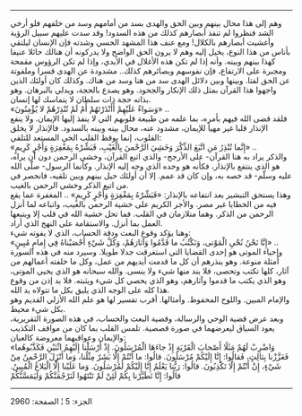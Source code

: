 ------------------------------------------------------------------------

وهم إلى هذا محال بينهم وبين الحق والهدى بسد من أمامهم وسد من خلفهم فلو
أرخي الشد فنظروا لم تنفذ أبصارهم كذلك من هذه السدود! وقد سدت عليهم سبيل
الرؤية وأغشيت أبصارهم بالكلال! ومع عنف هذا المشهد الحسي وشدته فإن
الإنسان ليلتقي بأناس من هذا النوع، يخيل إليه وهم لا يرون الحق الواضح ولا
يدركونه أن هنالك حائلا عنيفا كهذا بينهم وبينه. وأنه إذا لم تكن هذه
الأغلال في الأيدي، وإذا لم تكن الرؤوس مقمحة ومجبرة على الارتفاع، فإن
نفوسهم وبصائرهم كذلك.. مشدودة عن الهدى قسرا وملفوتة عن الحق لفتا. وبينها
وبين دلائل الهدى سد من هنا وسد من هناك. وكذلك كان أولئك الذين واجهوا هذا
القرآن بمثل ذلك الإنكار والجحود. وهو يصدع بالحجة، ويدلي بالبرهان. وهو
بذاته حجة ذات سلطان لا يتماسك لها إنسان.  
«وَسَواءٌ عَلَيْهِمْ أَأَنْذَرْتَهُمْ أَمْ لَمْ تُنْذِرْهُمْ لا يُؤْمِنُونَ» ..  
فلقد قضى الله فيهم بأمره، بما علمه من طبيعة قلوبهم التي لا ينفذ إليها
الإيمان. ولا ينفع الإنذار قلبا غير مهيأ للإيمان، مشدود عنه، محال بينه
وبينه بالسدود. فالإنذار لا يخلق القلوب، إنما يوقظ القلب الحي المستعد
للتلقي:  
«إِنَّما تُنْذِرُ مَنِ اتَّبَعَ الذِّكْرَ وَخَشِيَ الرَّحْمنَ بِالْغَيْبِ، فَبَشِّرْهُ بِمَغْفِرَةٍ وَأَجْرٍ كَرِيمٍ»
..  
والذكر يراد به هنا القرآن- على الأرجح- والذي اتبع القرآن، وخشي الرحمن
دون أن يراه، هو الذي ينتفع بالإنذار، فكأنه هو وحده الذي وجه إليه
الإنذار. وكأنما الرسول- صلّى الله عليه وسلّم- قد خصه به، وإن كان قد عمم.
إلا أن أولئك حيل بينهم وبين تلقيه، فانحصر في من اتبع الذكر وخشي الرحمن
بالغيب.  
وهذا يستحق التبشير بعد انتفاعه بالإنذار: «فَبَشِّرْهُ بِمَغْفِرَةٍ وَأَجْرٍ كَرِيمٍ» ..
المغفرة عما يقع فيه من الخطايا غير مصر. والأجر الكريم على خشية الرحمن
بالغيب، واتباعه لما أنزل الرحمن من الذكر. وهما متلازمان في القلب. فما
تحل خشية الله في قلب إلا ويتبعها العمل بما أنزل. والاستقامة على النهج
الذي أراد.  
وهنا يؤكد وقوع البعث ودقة الحساب، الذي لا يفوته شيء:  
«إِنَّا نَحْنُ نُحْيِ الْمَوْتى، وَنَكْتُبُ ما قَدَّمُوا وَآثارَهُمْ، وَكُلَّ شَيْءٍ أَحْصَيْناهُ فِي إِمامٍ
مُبِينٍ» ..  
وإحياء الموتى هو إحدى القضايا التي استغرقت جدلا طويلا. وسيرد منه في هذه
السورة أمثلة منوعة. وهو ينذرهم أن كل ما قدمت أيديهم من عمل، وكل ما خلفته
أعمالهم من آثار، كلها تكتب وتحصى، فلا يند منها شيء ولا ينسى. والله
سبحانه هو الذي يحيي الموتى، وهو الذي يكتب ما قدموا وآثارهم، وهو الذي
يحصي كل شيء ويثبته. فلا بد إذن من وقوع هذا كله على الوجه الذي يليق بكل
ما تتولاه يد الله.  
والإمام المبين. واللوح المحفوظ. وأمثالها. أقرب تفسير لها هو علم الله
الأزلي القديم وهو بكل شيء محيط.  
وبعد عرض قضية الوحي والرسالة، وقضية البعث والحساب، في هذه الصورة
التقريرية، يعود السياق ليعرضهما في صورة قصصية. تلمس القلب بما كان من
مواقف التكذيب والإيمان وعواقبهما معروضة كالعيان:  
«وَاضْرِبْ لَهُمْ مَثَلًا أَصْحابَ الْقَرْيَةِ إِذْ جاءَهَا الْمُرْسَلُونَ. إِذْ أَرْسَلْنا إِلَيْهِمُ اثْنَيْنِ
فَكَذَّبُوهُما فَعَزَّزْنا بِثالِثٍ، فَقالُوا: إِنَّا إِلَيْكُمْ مُرْسَلُونَ. قالُوا: ما أَنْتُمْ إِلَّا بَشَرٌ
مِثْلُنا، وَما أَنْزَلَ الرَّحْمنُ مِنْ شَيْءٍ، إِنْ أَنْتُمْ إِلَّا تَكْذِبُونَ. قالُوا: رَبُّنا يَعْلَمُ إِنَّا
إِلَيْكُمْ لَمُرْسَلُونَ. وَما عَلَيْنا إِلَّا الْبَلاغُ الْمُبِينُ. قالُوا: إِنَّا تَطَيَّرْنا بِكُمْ لَئِنْ لَمْ
تَنْتَهُوا لَنَرْجُمَنَّكُمْ وَلَيَمَسَّنَّكُمْ

------------------------------------------------------------------------

الجزء: 5 ¦ الصفحة: 2960
